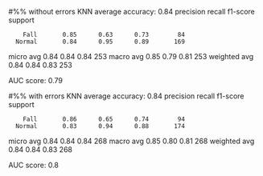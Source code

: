 #%% without errors
KNN average accuracy:  0.84
              precision    recall  f1-score   support

        Fall       0.85      0.63      0.73        84
      Normal       0.84      0.95      0.89       169

   micro avg       0.84      0.84      0.84       253
   macro avg       0.85      0.79      0.81       253
weighted avg       0.84      0.84      0.83       253

AUC score:  0.79




#%% with errors
KNN average accuracy:  0.84
              precision    recall  f1-score   support

        Fall       0.86      0.65      0.74        94
      Normal       0.83      0.94      0.88       174

   micro avg       0.84      0.84      0.84       268
   macro avg       0.85      0.80      0.81       268
weighted avg       0.84      0.84      0.83       268

AUC score:  0.8